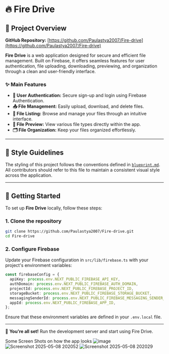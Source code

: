 # 🔥 Fire Drive

## 📁 Project Overview

**GitHub Repository:** [https://github.com/Paulastya2007/Fire-drive](https://github.com/Paulastya2007/Fire-drive)

**Fire Drive** is a web application designed for secure and efficient file management. Built on Firebase, it offers seamless features for user authentication, file uploading, downloading, previewing, and organization through a clean and user-friendly interface.

### ✨ Main Features

* **🔐 User Authentication:** Secure sign-up and login using Firebase Authentication.
* **📤 File Management:** Easily upload, download, and delete files.
* **📂 File Listing:** Browse and manage your files through an intuitive interface.
* **🔎 File Preview:** View various file types directly within the app.
* **🗂️ File Organization:** Keep your files organized effortlessly.

---

## 🎨 Style Guidelines

The styling of this project follows the conventions defined in [`blueprint.md`](./docs/blueprint.md). All contributors should refer to this file to maintain a consistent visual style across the application.

---

## 🚀 Getting Started

To set up **Fire Drive** locally, follow these steps:

### 1. Clone the repository

```bash
git clone https://github.com/Paulastya2007/Fire-drive.git
cd Fire-drive
```

### 2. Configure Firebase

Update your Firebase configuration in `src/lib/firebase.ts` with your project's environment variables:

```ts
const firebaseConfig = {
  apiKey: process.env.NEXT_PUBLIC_FIREBASE_API_KEY,
  authDomain: process.env.NEXT_PUBLIC_FIREBASE_AUTH_DOMAIN,
  projectId: process.env.NEXT_PUBLIC_FIREBASE_PROJECT_ID,
  storageBucket: process.env.NEXT_PUBLIC_FIREBASE_STORAGE_BUCKET,
  messagingSenderId: process.env.NEXT_PUBLIC_FIREBASE_MESSAGING_SENDER_ID,
  appId: process.env.NEXT_PUBLIC_FIREBASE_APP_ID,
};
```

Ensure that these environment variables are defined in your `.env.local` file.

---

🎉 **You're all set!** Run the development server and start using Fire Drive.


Some Screen Shots on how the app looks
![image](https://github.com/user-attachments/assets/79a2f31f-6f81-4d01-a769-5b070ea33fd0)
![Screenshot 2025-05-08 202052](https://github.com/user-attachments/assets/df7640f4-5a16-4f87-898c-c4803665a0b4)
![Screenshot 2025-05-08 202029](https://github.com/user-attachments/assets/a13f361f-5176-4dd9-a93a-86f0e2fa4032)


